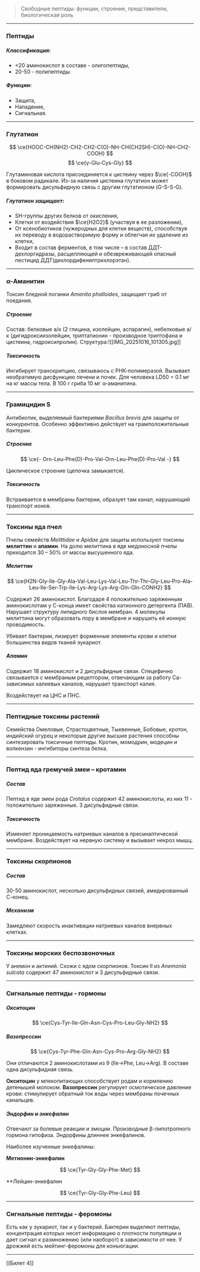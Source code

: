 
> Свободные пептиды: функции, строение, представители, биологическая роль

---
 
### Пептиды

##### Классификация: 

- <20 аминокислот в составе - олигопептиды, 
- 20-50 - полипептиды. 

##### Функции:
 
 - Защита, 
 - Нападение, 
 - Сигнальная. 

---

### Глутатион

$$
\ce{HOOC-CH(NH2)-CH2-CH2-C(O)-NH-CH(CH2SH)-C(O)-NH-CH2-COOH}
$$ 
$$
\ce{γ-Glu-Cys-Gly}
$$

Глутаминовая кислота присоединяется к цистеину через $\ce{-COOH}$ в боковом радикале. Из-за наличия цистеина глутатион может формировать дисульфидную связь с другим глутатионом (G-S-S-G). 

##### Глутатион защищает: 

- SH-группы других белков от окисления, 
- Клетки от воздействия $\ce{H2O2}$ (участвуя в ее разложении), 
- От ксенобиотиков (чужеродных для клетки веществ), способствуя их переводу в водорастворимую форму и облегчая их удаление из клетки, 
- Входит в состав ферментов, в том числе – в состав ДДТ-дехлоргидразы, расщепляющей и обезвреживающей опасный пестицид ДДТ(дихлордифенилтрихлорэтан).

---

### α-Аманитин

Токсин бледной поганки *Amanita phalloides*, защищает гриб от поедания. 

##### Строение

Состав: белковые а/к (2 глицина, изолейцин, аспарагин), небелковые а/к (дигидроксиизолейцин, триптатионин - производное триптофана и цистеина, гидроксипролин). Структура:![[IMG_20251016_101305.jpg]]
##### Токсичность

Ингибирует транскрипцию, связываюсь с РНК-полимеразой. Вызывает необратимую дисфункцию печени и почек. Для человека LD50 = 0.1 мг на кг массы тела. В 100 г гриба 10 мг α-аманитина. 

---

### Грамицидин S

Антибиотик, выделяемый бактериями *Bacillus brevis* для защиты от конкурентов. Особенно эффективно действует на грамположительные бактерии. 

##### Строение

$$
\ce{- Orn-Leu-Phe(D)-Pro-Val-Orn-Leu-Phe(D)-Pro-Val -}
$$

Циклическое строение (цепочка замыкается). 

##### Токсичность 

Встраивается в мембраны бактерии, образует там канал, нарушающий транспорт ионов. 

---

### Токсины яда пчел

Пчелы семейств *Melittidae* и *Apidae* для защиты используют токсины **мелиттин** и **апамин**. На долю мелиттина в яде медоносной пчелы приходится 30 – 50% от массы высушенного яда.

##### Мелиттин

$$
\ce{H2N-Gly-Ile-Gly-Ala-Val-Leu-Lys-Val-Leu-Thr-Thr-Gly-Leu-Pro-Ala-Leu-Ile-Ser-Trp-Ile-Lys-Arg-Lys-Arg-Gln-Gln-CONH2}
$$

Содержит 26 аминокислот. Благодаря 4 положительно заряженным аминокислотам у С-конца имеет свойства катионного детергента (ПАВ). Нарушает структуру липидного бислоя мембран. 4 молекулы мелиттина могут образовать пору в мембране и нарушить её ионную проводимость. 

Убивает бактерии, лизирует форменные элементы крови и клетки большинства видов тканей эукариот. 

##### Апамин

Содержит 18 аминокислот и 2 дисульфидные связи. Спецефично связывается с мембраным рецептором, отвечающим за работу Са-зависимых калиевых каналов, нарушает транспорт калия. 

Воздействует на ЦНС и ПНС. 

---

### Пептидные токсины растений

Семейства Омеловые, Страстоцветные, Тыквенные, Бобовые, кротон, индийский огурец и некоторые другие высшие растения способны синтезировать токсичные пептиды. Кротин, момодрин, модецин и волкензин - ингибиторы синтеза белка. 

---

### Пептид яда гремучей змеи – кротамин 

##### Состав

Пептид в яде змеи рода *Crotalus* содержит 42 аминокислоты, из них 11 - положительно заряженные. 3 дисульфидные связи. 

##### Токсичность 

Изменяет проницаемость натриевых каналов в пресинаптической мембране. Воздействует на нервную систему и вызывает некроз мышц. 

---

### Токсины скорпионов

##### Состав

30-50 аминокислот, несколько дисульфидных связей, амидированный С-конец. 

##### Механизм 

Замедляют скорость инактивации натриевых каналов внервных клетках. 

---

### Токсины морских беспозвоночных

У анемон и актиний. Схожи с ядом скорпионов. Токсин II из *Anemonia sulcata* содержит 47 аминокислот и 3 дисульфидные связи. 

---

### Сигнальные пептиды - гормоны

##### Окситоцин
$$
\ce{Cys-Tyr-Ile-Gln-Asn-Cys-Pro-Leu-Gly-NH2}
$$
##### Вазопрессин
$$
\ce{Cys-Tyr-Phe-Gln-Asn-Cys-Pro-Arg-Gly-NH2}
$$

Они отличаются 2 аминокислотами из 9 (Ile->Phe, Leu->Arg). В составе одна дисульфидная связь. 

**Окситоцин** у млекопитающих способствует родам и кормлению детенышей молоком. **Вазопрессин** регулирует осмотическое давление крови: стимулирует обратный ток воды через мембраны почечных канальцев. 

##### Эндорфин и энкефалин

Отвечают за болевые реакции и эмоции. Производные β-липотропного гормона гипофиза. Эндорфины длиннее энкефалинов. 

Наиболее изученные энкефалины:

**Метионин-энкефалин**

$$
\ce{Tyr-Gly-Gly-Phe-Met}
$$

**Лейцин-энкефалин

$$
\ce{Tyr-Gly-Gly-Phe-Leu}
$$

---

### Сигнальные пептиды - феромоны

Есть как у эукариот, так и у бактерий. Бактерии выделяют пептиды, концентрация которых несет информацию о плотности популяции и дает сигнал к размножению (или наоборот) в зависимости от нее. У дрожжей есть мейтинг-феромоны для конъюгации.

---
[[Билет 4]]